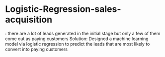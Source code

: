 # Logistic-Regression-sales-acquisition
: there are a lot of leads generated in the initial stage but only a few of them come out as paying customers Solution: Designed a machine learning model via logistic regression to predict the leads that are most likely to convert into paying customers
